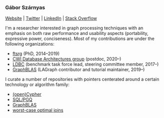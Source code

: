 ### Gábor Szárnyas

[Website](https://szarnyasg.github.io/) | [Twitter](https://twitter.com/szarnyasg) | [LinkedIn](https://www.linkedin.com/in/szarnyasg/) | [Stack Overflow](https://stackoverflow.com/users/3580502/gabor-szarnyas)

I'm a researcher interested in graph processing techniques with an emphasis on both raw performance and usability aspects (portability, expressive power, conciseness).
Most of my contributions are under the following organizations:

* [ftsrg](https://github.com/ftsrg) (PhD, 2014–2019)
* [CWI Database Architectures group](https://github.com/cwida) (postdoc, 2020–)
* [LDBC](https://github.com/ldbc/) (benchmark task force lead, steering committee member, 2017–)
* [GraphBLAS](https://github.com/GraphBLAS/) (LAGraph contributor and tutorial maintainer, 2019–)

I curate a number of repositories with pointers centerated around a certain technology or algorithm family:

* [(open)Cypher](https://github.com/szarnyasg/awesome-cypher)
* [SQL/PGQ](https://github.com/szarnyasg/sql-pgq-pointers)
* [GraphBLAS](https://github.com/GraphBLAS/GraphBLAS-Pointers)
* [worst-case optimal joins](https://github.com/szarnyasg/wcojs)

